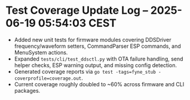 # Test Coverage Update Log – 2025-06-19 05:54:03 CEST

- Added new unit tests for firmware modules covering DDSDriver frequency/waveform setters, CommandParser ESP commands, and MenuSystem actions.
- Expanded `tests/cli/test_ddsctl.py` with OTA failure handling, send helper checks, ESP warning output, and missing config detection.
- Generated coverage reports via `go test -tags=fyne_stub -coverprofile=coverage.out`.
- Current coverage roughly doubled to ~60% across firmware and CLI packages.

